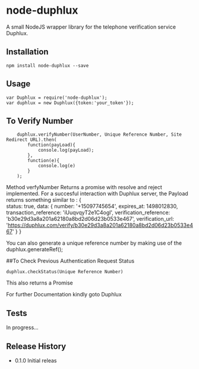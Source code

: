 # node-duphlux
A small NodeJS  wrapper library for the telephone verification service Duphlux. 

## Installation

    npm install node-duphlux --save

## Usage

    var Duphlux = require('node-duphlux');
    var duphlux = new Duphlux({token:'your_token'});

## To Verify Number
        duphlux.verifyNumber(UserNumber, Unique Reference Number, Site Redirect URL).then(
            function(payLoad){
                console.log(payLoad);
            }, 
            function(e){
                console.log(e)
            }
        );
Method verfyNumber Returns a promise with resolve and reject implemented. For a succesful interaction with Duphlux server, the Payload returns something similar to : 
        {   
            status: true,
            data: 
            { number: '+15097745654',
                expires_at: 1498012830,
                transaction_reference: 'iUuqvqyT2e1C4ogl',
                verification_reference: 'b30e29d3a8a201a62180a8bd2d06d23b0533e467',
                verification_url: 'https://duphlux.com/verify/b30e29d3a8a201a62180a8bd2d06d23b0533e467' 
                } 
        } 

You can also generate a unique reference number by making use of the 
        duphlux.generateRef();

##To Check Previous Authentication Request Status

    duphlux.checkStatus(Unique Reference Number)

This also returns a Promise

For further Documentation kindly goto Duphlux


## Tests
In progress...



## Release History

* 0.1.0 Initial releas

